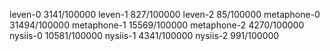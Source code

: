 leven-0 3141/100000
leven-1 827/100000
leven-2 85/100000
metaphone-0 31494/100000
metaphone-1 15569/100000
metaphone-2 4270/100000
nysiis-0 10581/100000
nysiis-1 4341/100000
nysiis-2 991/100000
